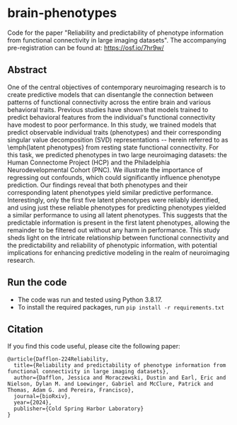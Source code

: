 # brain-phenotypes
Code for the paper "Reliability and predictability of phenotype information from functional connectivity in large imaging datasets".
The accompanying pre-registration can be found at: https://osf.io/7hr9w/

## Abstract
One of the central objectives of contemporary
neuroimaging research is to create predictive models that can disentangle the
connection between patterns of functional connectivity across the entire brain
and various behavioral traits. Previous studies have shown that models trained
to predict behavioral features from the individual's functional connectivity
have modest to poor performance. 
In this study, we trained models that predict observable individual traits (phenotypes) and their corresponding singular
value decomposition (SVD) representations -- herein referred to as \emph{latent
phenotypes} from resting state functional connectivity. For this task, we predicted phenotypes in two large neuroimaging datasets: the Human Connectome Project (HCP) and the Philadelphia
Neurodevelopmental Cohort (PNC). We illustrate the importance of regressing out confounds, which could significantly influence phenotype prediction. Our findings reveal that both phenotypes and their corresponding latent phenotypes yield similar predictive performance. Interestingly, only the first five latent phenotypes were reliably identified, and using just these reliable phenotypes for predicting phenotypes yielded a similar performance to using all latent phenotypes. This suggests that the predictable information is present in the first latent phenotypes, allowing the remainder to be filtered out without any harm in performance. This study sheds light on the intricate relationship
between functional connectivity and the predictability and reliability of
phenotypic information, with potential implications for enhancing predictive
modeling in the realm of neuroimaging research.

## Run the code
- The code was run and tested using Python 3.8.17. 
- To install the required packages, run `pip install -r requirements.txt`

## Citation
If you find this code useful, please cite the following paper:
```
@article{Dafflon-224Reliability,
  title={Reliability and predictability of phenotype information from functional connectivity in large imaging datasets},
  author={Dafflon, Jessica and Moraczewski, Dustin and Earl, Eric and Nielson, Dylan M. and Loewinger, Gabriel and McClure, Patrick and Thomas, Adam G. and Pereira, Francisco},
  journal={bioRxiv},
  year={2024},
  publisher={Cold Spring Harbor Laboratory}
}
```